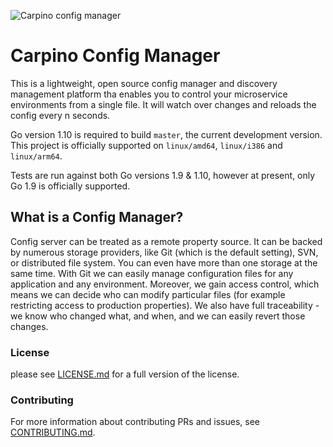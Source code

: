
![Carpino config manager](http://www.myiconfinder.com/uploads/iconsets/256-256-5fbc60a4335d01cd9c35dcf8fae02410.png)

# Carpino Config Manager




This is a lightweight, open source config manager and discovery management platform tha enables you to control your microservice environments from a single file. It will watch over changes and reloads the config every n seconds.


Go version 1.10 is required to build `master`, the current
development version. This project is officially supported on `linux/amd64`,
`linux/i386` and `linux/arm64`.

Tests are run against both Go versions 1.9 & 1.10, however at present, only Go 1.9 is officially supported.

## What is a Config Manager?

Config server can be treated as a remote property source. It can be backed by numerous storage providers, like Git (which is the default setting), SVN, or distributed file system. You can even have more than one storage at the same time. With Git we can easily manage configuration files for any application and any environment. Moreover, we gain access control, which means we can decide who can modify particular files (for example restricting access to production properties). We also have full traceability - we know who changed what, and when, and we can easily revert those changes.




### License
please see [LICENSE.md](LICENSE.md) for a full version of the license.

### Contributing

For more information about contributing PRs and issues, see [CONTRIBUTING.md](CONTRIBUTING.md).

